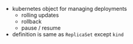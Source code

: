 * kubernetes object for managing deployments
  * rolling updates
  * rollback
  * pause / resume
* definition is same as `ReplicaSet` except `kind`